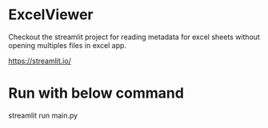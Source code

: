 # ExcelViewer
Checkout the streamlit project for reading metadata for excel sheets without opening multiples files in excel app.

https://streamlit.io/

# Run with below command
streamlit run main.py
